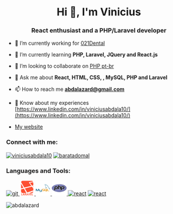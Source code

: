 <h1 align="center">Hi 👋, I'm Vinicius</h1>
<h3 align="center">React enthusiast and a PHP/Laravel developer</h3>


<!-- <img src="https://user-images.githubusercontent.com/41751130/173853880-96a54b97-e0ff-443d-bf10-90c0db796915.png" width='700' height='1000'>
 -->

- 🔭 I’m currently working for [021Dental](https://021dental.com.br/)

- 🌱 I’m currently learning **PHP, Laravel, JQuery and React.js**

- 👯 I’m looking to collaborate on [PHP pt-br](https://github.com/ABDALAZARD/doc-pt_br)

- 💬 Ask me about **React, HTML, CSS, , MySQL, PHP and Laravel**

- 📫 How to reach me **abdalazard@gmail.com**

- 📄 Know about my experiences [https://www.linkedin.com/in/viniciusabdala10/](https://www.linkedin.com/in/viniciusabdala10/)

- [My website](https://abdalazard.online)

<h3 align="left">Connect with me:</h3>
<p align="left">
<a href="https://linkedin.com/in/viniciusabdala10" target="blank"><img align="center" src="https://raw.githubusercontent.com/rahuldkjain/github-profile-readme-generator/master/src/images/icons/Social/linked-in-alt.svg" alt="viniciusabdala10" height="30" width="40" /></a>
<a href="https://instagram.com/baratadomal" target="blank"><img align="center" src="https://raw.githubusercontent.com/rahuldkjain/github-profile-readme-generator/master/src/images/icons/Social/instagram.svg" alt="baratadomal" height="30" width="40" /></a>
</p>

<h3 align="left">Languages and Tools:</h3>
<p align="left"> <a href="https://git-scm.com/" target="_blank" rel="noreferrer"> <img src="https://www.vectorlogo.zone/logos/git-scm/git-scm-icon.svg" alt="git" width="40" height="40"/> </a> <a href="https://laravel.com/" target="_blank" rel="noreferrer"> <img src="https://raw.githubusercontent.com/devicons/devicon/master/icons/laravel/laravel-plain-wordmark.svg" alt="laravel" width="40" height="40"/> </a> <a href="https://www.mysql.com/" target="_blank" rel="noreferrer"> <img src="https://raw.githubusercontent.com/devicons/devicon/master/icons/mysql/mysql-original-wordmark.svg" alt="mysql" width="40" height="40"/> </a> <a href="https://www.php.net" target="_blank" rel="noreferrer"> <img src="https://raw.githubusercontent.com/devicons/devicon/master/icons/php/php-original.svg" alt="php" width="40" height="40"/> </a> 
<a href="#" target="_blank" rel="noreferrer"><img src="https://github.com/ABDALAZARD/abdalazard/assets/41751130/b5ebc012-fa4a-4c05-81da-142b29a07777" alt="react" width="40" height='40' /></a>
<a href="#" target="_blank" rel="noreferrer"><img src="https://www.vectorlogo.zone/logos/jquery/jquery-wordmark.svg" alt="react" width="110" height='40' /></a></p>


<p><img align="center" src="https://github-readme-stats.vercel.app/api/top-langs?username=abdalazard&show_icons=true&locale=en&layout=compact" alt="abdalazard" /></p>

